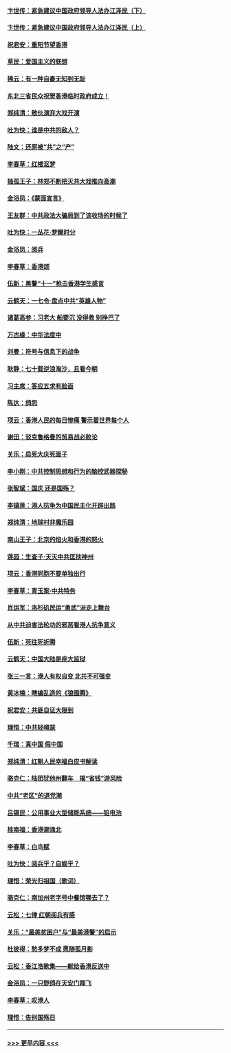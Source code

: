 #### [卞世传：紧急建议中国政府领导人法办江泽民（下）](../pages/nsc993/n11573390.md?t=10071211) 
#### [卞世传：紧急建议中国政府领导人法办江泽民（上）](../pages/nsc993/n11573208.md?t=10071211) 
#### [祝君安：重阳节望香港](../pages/nsc993/n11573190.md?t=10071211) 
#### [草民：爱国主义的联想](../pages/nsc993/n11572333.md?t=10071211) 
#### [拂云：有一种自豪无知到无耻](../pages/nsc993/n11572006.md?t=10071211) 
#### [东北三省民众祝贺香港临时政府成立！](../pages/nsc993/n11571215.md?t=10071211) 
#### [郑纯清：散伙演弃大戏开演](../pages/nsc993/n11570826.md?t=10071211) 
#### [吐为快：谁是中共的敌人？](../pages/nsc993/n11570817.md?t=10071211) 
#### [陆文：还原被“共”之“产”](../pages/nsc993/n11570798.md?t=10071211) 
#### [李春草：红楼沤梦](../pages/nsc993/n11569673.md?t=10071211) 
#### [独孤王子：林郑不断把灭共大戏推向高潮](../pages/nsc993/n11569381.md?t=10071211) 
#### [金浴凤：《蒙面宣言》](../pages/nsc993/n11569368.md?t=10071211) 
#### [王友群：中共政法大骗局到了该收场的时候了](../pages/nsc993/n11568940.md?t=10071211) 
#### [吐为快：一丛花‧梦醒时分](../pages/nsc993/n11567491.md?t=10071211) 
#### [金浴凤：阅兵](../pages/nsc993/n11567454.md?t=10071211) 
#### [李春草：香港颂](../pages/nsc993/n11567444.md?t=10071211) 
#### [伍新：黑警“十一”枪击香港学生感言](../pages/nsc993/n11567426.md?t=10071211) 
#### [云鹤天：一七令‧盘点中共“英雄人物”](../pages/nsc993/n11567091.md?t=10071211) 
#### [诸葛高参：习老大 船要沉 没得救 别挣巴了](../pages/nsc993/n11566976.md?t=10071211) 
#### [万古缘：中华法度中](../pages/nsc993/n11566726.md?t=10071211) 
#### [刘曼：符号与信息下的战争](../pages/nsc993/n11564655.md?t=10071211) 
#### [耿静：七十载逆浪淘沙，且看今朝](../pages/nsc993/n11564520.md?t=10071211) 
#### [习主席：答应五求有脸面](../pages/nsc993/n11563953.md?t=10071211) 
#### [陈达：鸽怨](../pages/nsc993/n11561879.md?t=10071211) 
#### [项云：香港人民的每日惨痛  警示着世界每个人](../pages/nsc993/n11559273.md?t=10071211) 
#### [谢田：驳克鲁格曼的贸易战必败论](../pages/nsc993/n11555840.md?t=10071211) 
#### [关乐：启死大庆死面子](../pages/nsc993/n11556823.md?t=10071211) 
#### [李小刚：中共控制思想和行为的脑控武器探秘](../pages/nsc993/n11556776.md?t=10071211) 
#### [张智斌：国庆  还是国殇？](../pages/nsc993/n11556617.md?t=10071211) 
#### [李镇莲：港人抗争为中国民主化开辟出路](../pages/nsc993/n11556570.md?t=10071211) 
#### [郑纯清：地球村非魔乐园](../pages/nsc993/n11555415.md?t=10071211) 
#### [南山王子：北京的焰火和香港的怒火](../pages/nsc993/n11555318.md?t=10071211) 
#### [莲园：生查子·天灭中共匡扶神州](../pages/nsc993/n11555302.md?t=10071211) 
#### [项云：香港同胞不要单独出行](../pages/nsc993/n11555276.md?t=10071211) 
#### [李春草：青玉案‧中共特务](../pages/nsc993/n11552356.md?t=10071211) 
#### [肖运军：洛杉矶民运“勇武”派走上舞台](../pages/nsc993/n11551595.md?t=10071211) 
#### [从中共迫害法轮功的邪恶看港人抗争意义](../pages/nsc993/n11540858.md?t=10071211) 
#### [伍新：死往死折腾](../pages/nsc993/n11550174.md?t=10071211) 
#### [云鹤天：中国大陆是座大监狱](../pages/nsc993/n11550155.md?t=10071211) 
#### [张三一言：港人有权自变 北共不可强变](../pages/nsc993/n11550132.md?t=10071211) 
#### [黄冰楠：瞎编乱造的《狼图腾》](../pages/nsc993/n11550082.md?t=10071211) 
#### [祝君安：共匪自证大限到](../pages/nsc993/n11550041.md?t=10071211) 
#### [理悟：中共轻嘚瑟](../pages/nsc993/n11547978.md?t=10071211) 
#### [千瑞：真中国 假中国](../pages/nsc993/n11547865.md?t=10071211) 
#### [郑纯清：红朝人民幸福白皮书解读](../pages/nsc993/n11547499.md?t=10071211) 
#### [骆克仁：陆团犹他州翻车　揭“省钱”游风险](../pages/nsc993/n11546977.md?t=10071211) 
#### [中共“老区”的退党潮](../pages/nsc993/n11545995.md?t=10071211) 
#### [吕锡民：公用事业大型储能系统——铅电池](../pages/nsc993/n11545701.md?t=10071211) 
#### [桂南福：香港潮涌北](../pages/nsc993/n11545682.md?t=10071211) 
#### [李春草：白鸟赋](../pages/nsc993/n11545663.md?t=10071211) 
#### [吐为快：阅兵乎？自娱乎？](../pages/nsc993/n11545625.md?t=10071211) 
#### [理悟：荣光归祖国（歌词）](../pages/nsc993/n11545616.md?t=10071211) 
#### [骆克仁：南加州老字号中餐馆哪去了？](../pages/nsc993/n11545120.md?t=10071211) 
#### [云松：七律 红朝阅兵有感](../pages/nsc993/n11542394.md?t=10071211) 
#### [关乐：“最美贫困户”与“最美港警”的启示](../pages/nsc993/n11542252.md?t=10071211) 
#### [杜彼得：愁多梦不成 愿随孤月影](../pages/nsc993/n11540296.md?t=10071211) 
#### [云松：香江浩歌集——献给香港反送中](../pages/nsc993/n11540149.md?t=10071211) 
#### [金浴凤：一只野鸽在天安门翔飞](../pages/nsc993/n11540280.md?t=10071211) 
#### [李春草：叹港人](../pages/nsc993/n11540119.md?t=10071211) 
#### [理悟：告别国殇日](../pages/nsc993/n11539610.md?t=10071211) 

----
#### [ >>> 更早内容 <<< ](../indexes/nsc993-earlier.md)
